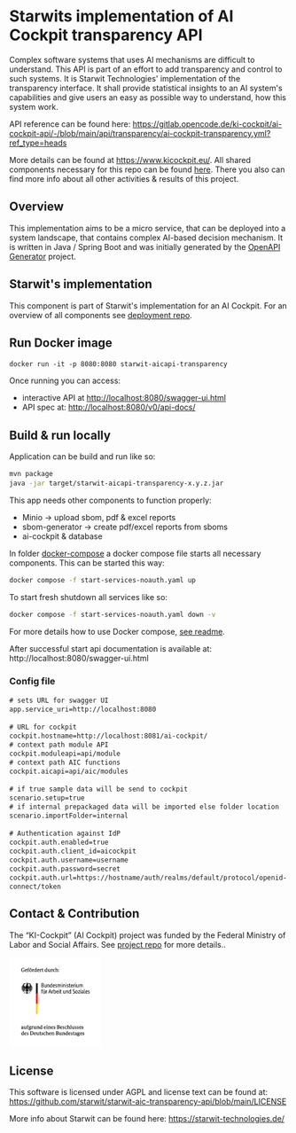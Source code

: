 # Starwits implementation of AI Cockpit transparency API

Complex software systems that uses AI mechanisms are difficult to understand. This API is part of an effort to add transparency and control to such systems. It is Starwit Technologies' implementation of the transparency interface. It shall provide statistical insights to an AI system's capabilities and give users an easy as possible way to understand, how this system work.

API reference can be found here: https://gitlab.opencode.de/ki-cockpit/ai-cockpit-api/-/blob/main/api/transparency/ai-cockpit-transparency.yml?ref_type=heads

More details can be found at <https://www.kicockpit.eu/>. All shared components necessary for this repo can be found [here](https://github.com/KI-Cockpit/ai-cockpit-api). There you also can find more info about all other activities & results of this project.

## Overview

This implementation aims to be a micro service, that can be deployed into a system landscape, that contains complex AI-based decision mechanism. It is written in Java / Spring Boot and was initially generated by the [OpenAPI Generator](https://openapi-generator.tech) project.

## Starwit's implementation

This component is part of Starwit's implementation for an AI Cockpit. For an overview of all components see [deployment repo](https://github.com/starwit/ai-cockpit-deployment).

## Run Docker image

    docker run -it -p 8080:8080 starwit-aicapi-transparency

Once running you can access:

* interactive API at [http://localhost:8080/swagger-ui.html](http://localhost:8080/swagger-ui.html)
* API spec at: [http://localhost:8080/v0/api-docs/](http://localhost:8080/v0/api-docs/)

## Build & run locally

Application can be build and run like so:
```bash
mvn package
java -jar target/starwit-aicapi-transparency-x.y.z.jar
```

This app needs other components to function properly:
* Minio -> upload sbom, pdf & excel reports
* sbom-generator -> create pdf/excel reports from sboms
* ai-cockpit & database

In folder [docker-compose](deployment/docker-compose/) a docker compose file starts all necessary components. This can be started this way:
```bash
docker compose -f start-services-noauth.yaml up
```

To start fresh shutdown all services like so:
```bash
docker compose -f start-services-noauth.yaml down -v
```

For more details how to use Docker compose, [see readme](deployment/docker-compose/Readme.md).

After successful start api documentation is available at:
http://localhost:8080/swagger-ui.html

### Config file

```properties
# sets URL for swagger UI
app.service_uri=http://localhost:8080

# URL for cockpit
cockpit.hostname=http://localhost:8081/ai-cockpit/ 
# context path module API
cockpit.moduleapi=api/module
# context path AIC functions
cockpit.aicapi=api/aic/modules 

# if true sample data will be send to cockpit
scenario.setup=true 
# if internal prepackaged data will be imported else folder location
scenario.importFolder=internal 

# Authentication against IdP
cockpit.auth.enabled=true
cockpit.auth.client_id=aicockpit
cockpit.auth.username=username 
cockpit.auth.password=secret 
cockpit.auth.url=https://hostname/auth/realms/default/protocol/openid-connect/token
```

## Contact & Contribution

The “KI-Cockpit” (AI Cockpit) project was funded by the Federal Ministry of Labor and Social Affairs. See [project repo](https://github.com/ki-cockpit) for more details..

<img src="doc/foerderlogo.png" alt="BMAS Logo" style="width:33%; height:auto;">

## License

This software is licensed under AGPL and license text can be found at: https://github.com/starwit/starwit-aic-transparency-api/blob/main/LICENSE

More info about Starwit can be found here: https://starwit-technologies.de/

